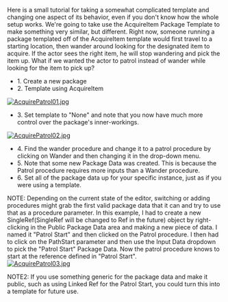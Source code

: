 Here is a small tutorial for taking a somewhat complicated template and changing one aspect of its behavior, even if you don't know how the whole setup works. We're going to take use the AcquireItem Package Template to make something very similar, but different. Right now, someone running a package templated off of the AcquireItem template would first travel to a starting location, then wander around looking for the designated item to acquire. If the actor sees the right item, he will stop wandering and pick the item up. What if we wanted the actor to patrol instead of wander while looking for the item to pick up?

-   1\. Create a new package
-   2\. Template using AcquireItem  
    

[![AcquirePatrol01.jpg](https://ck.uesp.net/w/images/thumb/c/cd/AcquirePatrol01.jpg/300px-AcquirePatrol01.jpg)](https://ck.uesp.net/wiki/File:AcquirePatrol01.jpg)

-   3\. Set template to "None" and note that you now have much more control over the package's inner-workings.  
    

[![AcquirePatrol02.jpg](https://ck.uesp.net/w/images/thumb/d/d3/AcquirePatrol02.jpg/300px-AcquirePatrol02.jpg)](https://ck.uesp.net/wiki/File:AcquirePatrol02.jpg)

-   4\. Find the wander procedure and change it to a patrol procedure by clicking on Wander and then changing it in the drop-down menu.
-   5\. Note that some new Package Data was created. This is because the Patrol procedure requires more inputs than a Wander procedure.
-   6\. Set all of the package data up for your specific instance, just as if you were using a template.  
    

NOTE: Depending on the current state of the editor, switching or adding procedures might grab the first valid package data that it can and try to use that as a procedure parameter. In this example, I had to create a new SingleRef(SingleRef will be changed to Ref in the future) object by right-clicking in the Public Package Data area and making a new piece of data. I named it "Patrol Start" and then clicked on the Patrol procedure. I then had to click on the PathStart parameter and then use the Input Data dropdown to pick the "Patrol Start" Package Data. Now the patrol procedure knows to start at the reference defined in "Patrol Start".  
[![AcquirePatrol03.jpg](https://ck.uesp.net/w/images/thumb/5/5f/AcquirePatrol03.jpg/300px-AcquirePatrol03.jpg)](https://ck.uesp.net/wiki/File:AcquirePatrol03.jpg)

  
NOTE2: If you use something generic for the package data and make it public, such as using Linked Ref for the Patrol Start, you could turn this into a template for future use.